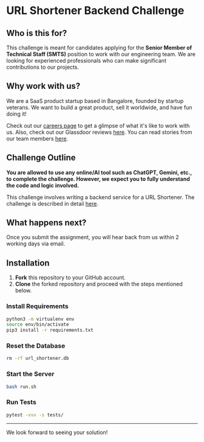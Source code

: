 # URL Shortener Backend Challenge

## Who is this for?

This challenge is meant for candidates applying for the **Senior Member of Technical Staff (SMTS)** position to work with our engineering team. We are looking for experienced professionals who can make significant contributions to our projects.

## Why work with us?

We are a SaaS product startup based in Bangalore, founded by startup veterans. We want to build a great product, sell it worldwide, and have fun doing it!

Check out our [careers page](https://careers.fylehq.com/) to get a glimpse of what it's like to work with us. Also, check out our Glassdoor reviews [here](https://www.glassdoor.co.in/Reviews/Fyle-Reviews-E1723235.htm). You can read stories from our team members [here](https://stories.fylehq.com/).

## Challenge Outline

**You are allowed to use any online/AI tool such as ChatGPT, Gemini, etc., to complete the challenge. However, we expect you to fully understand the code and logic involved.**

This challenge involves writing a backend service for a URL Shortener. The challenge is described in detail [here](./Application.md).

## What happens next?

Once you submit the assignment, you will hear back from us within 2 working days via email.

## Installation

1. **Fork** this repository to your GitHub account.
2. **Clone** the forked repository and proceed with the steps mentioned below.

### Install Requirements

```bash
python3 -m virtualenv env
source env/bin/activate
pip3 install -r requirements.txt
```

### Reset the Database

```bash
rm -rf url_shortener.db
```

### Start the Server

```bash
bash run.sh
```

### Run Tests

```bash
pytest -vvv -s tests/
```

---

We look forward to seeing your solution!
